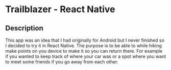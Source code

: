 # Trailblazer - React Native

## Description

This app was an idea that I had originally for Android but I never finished so I decided to try it in React Native.  The purpose is to be able to while hiking make points on you device to make it so you can return there.  For example if you wanted to keep track of where your car was or a spot where you want to meet some friends if you go away from each other.